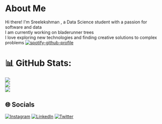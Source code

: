# About Me
Hi there! I'm Sreelekshman , a Data Science student with a passion for software and data<br>I am currently working on bladerunner trees<br>I love exploring new technologies and finding creative solutions to complex problems
[![spotify-github-profile](https://spotify-github-profile.vercel.app/api/view?uid=21hw6ieao7tc4if2elgm5mlii&cover_image=true&theme=default&show_offline=false&background_color=121212&interchange=false&bar_color=53b14f&bar_color_cover=true)](https://spotify-github-profile.vercel.app/api/view?uid=21hw6ieao7tc4if2elgm5mlii&redirect=true)
 
# 📊 GitHub Stats:
![](https://github-readme-stats.vercel.app/api?username=sreelekshman&theme=dark&hide_border=true&include_all_commits=true&count_private=true)<br/>
![](https://github-readme-streak-stats.herokuapp.com/?user=sreelekshman&theme=dark&hide_border=true)<br/>
![](https://github-readme-stats.vercel.app/api/top-langs/?username=sreelekshman&theme=dark&hide_border=true&include_all_commits=true&count_private=true&layout=compact)

 ## 🌐 Socials
[![Instagram](https://img.shields.io/badge/Instagram-%23E4405F.svg?logo=Instagram&logoColor=white)](https://instagram.com/sree_lekshman) [![LinkedIn](https://img.shields.io/badge/LinkedIn-%230077B5.svg?logo=linkedin&logoColor=white)](https://linkedin.com/in/sreelekshman-s-b01b63213) [![Twitter](https://img.shields.io/badge/Twitter-%231DA1F2.svg?logo=Twitter&logoColor=white)](https://twitter.com/SreelekshmanS)  
<!-- Proudly created with GPRM ( https://gprm.itsvg.in ) -->
<!---
sreelekshman/sreelekshman is a ✨ special ✨ repository because its `README.md` (this file) appears on your GitHub profile.
You can click the Preview link to take a look at your changes.
--->
